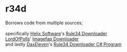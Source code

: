 # r34d
Borrows code from multiple sources;<br>
<br>specifically [Helix Software](https://gitlab.com/HelixSoftware)'s [Rule34 Downloader](https://gitlab.com/HelixSoftware/rule34-downloader)
<br>[LordOfPolls](https://github.com/LordOfPolls)' [Imagefap Downloader](https://github.com/LordOfPolls/Imagefap-Downloader)
<br>and lastly [DaxEleven](https://github.com/DaxEleven)'s [Rule34 Downloader C# Program](https://github.com/DaxEleven/Rule34.xxx-Downloader)

